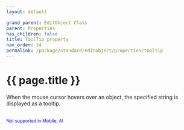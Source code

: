 ```yaml
---
layout: default

grand_parent: EditObject Class
parent: Properties
has_children: false
title: ToolTip property
nav_order: 14
permalink: /package/standard/editobject/properties/tooltip
---
```

# {{ page.title }}


When the mouse cursor hovers over an object, the specified string is displayed as a tooltip.

<br><small><span style="color:blue">Not supported in Mobile, AI</span></small>